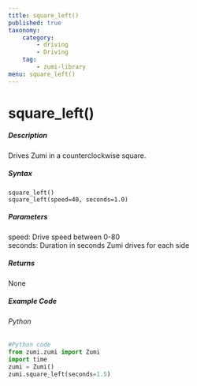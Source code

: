 ```yaml
---
title: square_left()
published: true
taxonomy:
    category:
        - driving
        - Driving
    tag:
        - zumi-library
menu: square_left()
---
```


# square_left()

##### Description
Drives Zumi in a counterclockwise square.

##### Syntax
```square_left()```<br />
```square_left(speed=40, seconds=1.0)```<br />

##### Parameters
speed: Drive speed between 0-80<br />
seconds: Duration in seconds Zumi drives for each side

##### Returns
None

##### Example Code
###### Python
```python
#Python code
from zumi.zumi import Zumi
import time
zumi = Zumi()
zumi.square_left(seconds=1.5)
```
